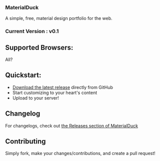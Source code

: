 ### MaterialDuck
A simple, free, material design portfolio for the web.

### Current Version : v0.1

## Supported Browsers:
All?

## Quickstart:
- [Download the latest release](https://github.com/jacksonhvisuals/MaterialDuck/releases/latest) directly from GitHub
- Start customizing to your heart's content
- Upload to your server!

## Changelog
For changelogs, check out [the Releases section of MaterialDuck](https://github.com/jacksonhvisuals/MaterialDuck/releases)

## Contributing
Simply fork, make your changes/contributions, and create a pull request!
